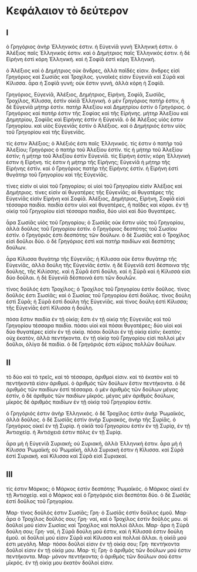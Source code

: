 # Κεφάλαιον τὸ δεύτερον
## I

ὁ Γρηγόριος ἀνὴρ Ἑλληνικός ἐστιν. ἡ Εὐγενίᾱ γυνὴ Ἑλληνική ἐστιν. ὁ Ἀλέξιος παῖς Ἑλληνικός ἐστιν. καὶ ὁ Δημήτριος παῖς Ἑλληνικός ἐστιν. ἡ δὲ Εἰρήνη ἐστὶ κόρη Ἑλληνική. καὶ ἡ Σοφίᾱ ἐστὶ κόρη Ἑλληνική.

ὁ Ἀλέξιος καὶ ὁ Δημήτριος οὐκ ἄνδρες, ἀλλὰ παῖδές εἰσιν. ἄνδρες εἰσὶ Γρηγόριος καὶ Σωσίᾱς καὶ Τροχίλος. γυναῖκές εἰσιν Εὐγενίᾱ καὶ Σύρᾱ καὶ Κίλισσα. ἆρα ἡ Σοφίᾱ γυνή; οὐκ ἔστιν γυνή, ἀλλὰ κόρη ἡ Σοφίᾱ.

Γρηγόριος, Εὐγενίᾱ, Ἀλέξιος, Δημήτριος, Εἰρήνη, Σοφίᾱ, Σωσίᾱς, Τροχίλος, Κίλισσα, ἐστὶν οἰκίᾱ Ἑλληνική. ὁ μὲν Γρηγόριος πατήρ ἐστιν, ἡ δὲ Εὐγενίᾱ μήτηρ ἐστίν. πατὴρ Ἀλεξίου καὶ Δημητρίου ἐστὶν ὁ Γρηγόριος. ὁ Γρηγόριος καὶ πατήρ ἐστιν τῆς Σοφίας καὶ τῆς Εἰρήνης. μήτηρ Ἀλεξίου καὶ Δημητρίου, Σοφίᾱς καὶ Εἰρήνης ἐστὶν ἡ Εὐγενίᾱ. ὁ δὲ Ἀλέξιος υἱός ἐστιν Γρηγορίου. καὶ υἱὸς Εὐγενίᾱς ἐστὶν ὁ Ἀλέξιος. καὶ ὁ Δημήτριός ἐστιν υἱὸς τοῦ Γρηγορίου καὶ τῆς Εὐγενίᾱς.

τίς ἐστιν Ἀλέξιος; ὁ Ἀλέξιός ἐστι παῖς Ἑλληνικός. τίς ἐστιν ὁ πατὴρ τοῦ Ἀλεξίου; Γρηγόριος ὁ πατὴρ τοῦ Ἀλεξίου ἐστίν. τίς ἡ μήτηρ τοῦ Ἀλεξίου ἐστίν; ἡ μήτηρ τοῦ Ἀλεξίου ἐστὶν Εὐγενίᾱ. τίς Εἰρήνη ἐστίν; κόρη Ἑλληνική ἐστιν ἡ Εἰρήνη. τίς ἐστιν ἡ μήτηρ τῆς Εἰρήνης; Εὐγενίᾱ ἡ μήτηρ τῆς Εἰρήνης ἐστίν. καὶ ὁ Γρηγόριος πατὴρ τῆς Εἰρήνης ἐστίν. ἡ Εἰρήνη ἐστὶ θυγάτηρ τοῦ Γρηγορίου καὶ τῆς Εὐγενίᾱς.

τίνες εἰσὶν οἱ υἱοὶ τοῦ Γρηγορίου; οἱ υἱοὶ τοῦ Γρηγορίου εἰσὶν Ἀλέξιος καὶ Δημήτριος. τίνες εἰσὶν αἱ θυγατέρες τῆς Εὐγενίᾱς; αἱ θυγατέρες τῆς Εὐγενίᾱς εἰσὶν Εἰρήνη καὶ Σοφίᾱ. Ἀλέξιος, Δημήτριος, Εἰρήνη, Σοφίᾱ εἰσὶ τέσσαρα παιδία. παιδία ἐστιν υἱοὶ καὶ θυγατέρες, ἢ παῖδες καὶ κόραι. ἐν τῇ οἰκίᾳ τοῦ Γρηγορίου εἰσὶ τέσσαρα παιδία, δύο υἱοὶ καὶ δύο θυγατέρες.

ἆρα Σωσίᾱς υἱὸς τοῦ Γρηγορίου; ὁ Σωσίᾱς οὐκ ἔστιν υἱὸς τοῦ Γρηγορίου, ἀλλὰ δοῦλος τοῦ Γρηγορίου ἐστίν. ὁ Γρηγόριος δεσπότης τοῦ Σωσίου ἐστίν. ὁ Γρηγόριός ἐστι δεσπότης τῶν δούλων. ὁ δὲ Σωσίᾱς καὶ ὁ Τροχίλος εἰσὶ δοῦλοι δύο. ὁ δὲ Γρηγόριος ἐστὶ καὶ πατὴρ παιδίων καὶ δεσπότης δούλων.

ἆρα Κίλισσα θυγάτηρ τῆς Εὐγενίᾱς; ἡ Κίλισσα οὐκ ἔστιν θυγάτηρ τῆς Εὐγενίᾱς, ἀλλὰ δούλη τῆς Εὐγενίᾱς ἐστίν. ἡ δὲ Εὐγενίᾱ ἐστί δέσποινα τῆς δούλης, τῆς Κιλίσσης. καὶ ἡ Σύρᾱ ἐστὶ δούλη. καὶ ἡ Σύρᾱ καὶ ἡ Κίλισσά εἰσι δύο δοῦλαι. ἡ δὲ Εὐγενίᾱ δέσποινά ἐστι τῶν δουλῶν.

τίνος δοῦλός ἐστι Τροχίλος; ὁ Τροχίλος τοῦ Γρηγορίου ἐστὶν δοῦλος. τίνος δοῦλός ἐστι Σωσίᾱς; καὶ ὁ Σωσίας τοῦ Γρηγορίου ἐστὶ δοῦλος. τίνος δούλη ἐστὶ Σύρᾱ; ἡ Σύρᾱ ἐστὶ δούλη τῆς Εὐγενίᾱς. καὶ τίνος δούλη ἐστὶ Κίλισσα; τῆς Εὐγενίᾱς ἐστὶ Κίλισσα ἡ δούλη.

πόσα ἔστιν παιδία ἐν τῇ οἰκίᾳ; ἔστι ἐν τῇ οἰκίᾳ τῆς Εὐγενίᾱς καὶ τοῦ Γρηγορίου τέσσαρα παιδία. πόσοι υἱοὶ καὶ πόσαι θυγατέρες; δύο υἱοὶ καὶ δύο θυγατέρες εἰσὶν ἐν τῇ οἰκίᾳ. πόσοι δοῦλοι ἐν τῇ οἰκίᾳ εἰσίν; ἑκατόν; οὐχ ἑκατὸν, ἀλλὰ πεντήκοντα. ἐν τῇ οἰκίᾳ τοῦ Γρηγορίου εἰσὶ πολλοὶ μὲν δοῦλοι, ὀλίγα δὲ παιδία. ὁ δὲ Γρηγόριός ἐστι κῡ́ριος πολλῶν δούλων.

## II

τὸ δύο καὶ τὸ τρεῖς, καὶ τὸ τέσσαρα, ἀριθμοί εἰσιν. καὶ τὸ ἑκατὸν καὶ τὸ πεντήκοντά εἰσιν ἀριθμοί. ὁ ἀριθμὸς τῶν δούλων ἕστιν πεντήκοντα. ὁ δὲ ἀριθμὸς τῶν παιδίων ἐστὶ τέσσαρα. ὁ μὲν ἀριθμὸς τῶν δούλων μέγας ἐστίν, ὁ δὲ ἀριθμὸς τῶν παιδίων μῑκρός. μέγας μὲν ἀριθμὸς δούλων, μῑκρὸς δὲ ἀριθμὸς παιδίων ἐν τῇ οἰκίᾳ τοῦ Γρηγορίου ἐστίν.

ὁ Γρηγόριός ἐστιν ἀνὴρ Ἑλληνικός. ὁ δὲ Τροχίλος ἐστὶν ἀνὴρ Ῥωμαϊκός, ἀλλὰ δοῦλος. ὁ δὲ Σωσίᾱς ἐστὶν ἀνὴρ Συριακός, ἀνὴρ τῆς Συρίᾱς. ὁ Γρηγόριος οἰκεῖ ἐν τῇ Συρίᾳ. ἡ οἰκίᾱ τοῦ Γρηγορίου ἐστὶν ἐν τῇ Συρίᾳ, ἐν τῇ Ἀντιοχείᾳ. ἡ Ἀντιόχειά ἐστιν πόλις ἐν τῇ Συρίᾳ.

ἆρα μὴ ἡ Εὐγενίᾱ Συριακή; οὐ Συριακή, ἀλλὰ Ἑλληνική ἐστιν. ἆρα μὴ ἡ Κίλισσα Ῥωμαϊκή; οὐ Ῥωμαϊκή, ἀλλὰ Συριακή ἐστιν ἡ Κίλισσα. καὶ Σύρᾱ ἐστί Συριακή. καὶ Κίλισσα καὶ Σύρᾱ εἰσὶ Συριακαί.

## III

τίς ἐστιν Μάρκος; ὁ Μάρκος ἐστὶν δεσπότης Ῥωμαϊκός. ὁ Μάρκος οἰκεῖ ἐν τῇ Ἀντιοχείᾳ. καὶ ὁ Μάρκος καὶ ὁ Γρηγόριός εἰσι δεσπόται δύο. ὁ δὲ Σωσίᾱς ἐστί δοῦλος τοῦ Γρηγορίου.

Μαρ· τίνος δοῦλός ἐστιν Σωσίᾱς;
Γρη· ὁ Σωσίᾱς ἐστὶν δοῦλος ἐμοῦ.
Μαρ· ἆρα ὁ Τροχίλος δοῦλός σου;
Γρη· ναί, καὶ ὁ Τροχίλος ἐστὶν δοῦλός μου. οἱ δοῦλοί μού εἰσιν Σωσίας καὶ Τροχίλος καὶ πολλοὶ ἄλλοι.
Μαρ· ἆρα ἡ Σύρᾱ δούλη σου;
Γρη· ναί, ἡ Σύρᾱ δούλη μού ἐστιν, καὶ ἡ Κίλισσά ἐστιν δούλη ἐμοῦ. αἱ δοῦλαί μού εἰσιν Σύρᾱ καὶ Κίλισσα καὶ πολλαὶ ἄλλαι. ἡ οἰκίᾱ μού ἐστι μεγάλη.
Μαρ· πόσοι δοῦλοί εἰσιν ἐν τῇ οἰκίᾳ σου;
Γρη· πεντήκοντα δοῦλοί εἰσιν ἐν τῇ οἰκίᾳ μου.
Μαρ· τί;
Γρη· ὁ ἀριθμὸς τῶν δούλων μού ἐστιν πεντήκοντα.
Μαρ· μόνον πεντήκοντα; ὁ ἀριθμὸς τῶν δούλων σού ἐστιν μῑκρός. ἐν τῇ οἰκίᾳ μου ἑκατὸν δοῦλοί εἰσιν.
